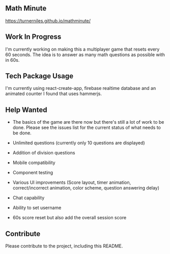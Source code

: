 ## Math Minute
https://turnerniles.github.io/mathminute/

## Work In Progress
I'm currently working on making this a multiplayer game that resets every 60 seconds. The idea is to answer as many math questions as possible with in 60s.

## Tech Package Usage
I'm currently using react-create-app, firebase realtime database and an animated counter I found that uses hammerjs.

## Help Wanted
- The basics of the game are there now but there's still a lot of work to be done. Please see the issues list for the current status of what needs to be done.

- Unlimited questions (currently only 10 questions are displayed)
- Addition of division questions
- Mobile compatibility
- Component testing
- Various UI improvements (Score layout, timer animation, correct/incorrect animation, color scheme, question answering delay)
- Chat capability
- Ability to set username
- 60s score reset but also add the overall session score


## Contribute
Please contribute to the project, including this README.
